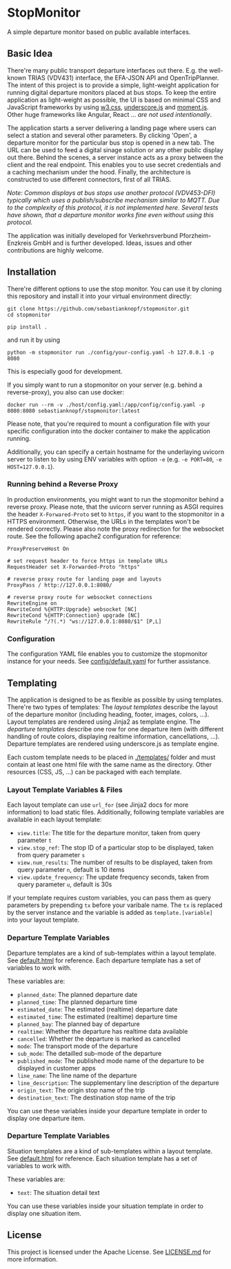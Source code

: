 # StopMonitor
A simple departure monitor based on public available interfaces.

## Basic Idea
There're many public transport departure interfaces out there. E.g. the well-known TRIAS (VDV431) interface, the EFA-JSON API and OpenTripPlanner. The intent of this project is to provide a simple, light-weight application for running
digital departure monitors placed at bus stops. To keep the entire application as light-weight as possible, the UI is based on minimal CSS and JavaScript frameworks by using [w3.css](https://www.w3schools.com/w3css/w3css_downloads.asp), [underscore.js](https://github.com/jashkenas/underscore) and [moment.js](https://github.com/moment/moment). Other huge frameworks like Angular, React ... *are not used intentionally*.

The application starts a server delivering a landing page where users can select a station and several other parameters. By clicking 'Open', a departure monitor for the particular bus stop is opened in a new tab. The URL can be used to feed a digital sinage solution or any other public display out there. Behind the scenes, a server instance acts as a proxy between the client and the real endpoint. This enables you to use secret credentials and a caching mechanism under the hood. Finally, the architecture is constructed to use different connectors, first of all TRIAS.

_Note: Common displays at bus stops use another protocol (VDV453-DFI) typically which uses a publish/subscribe mechanism similar to MQTT. Due to the complexity of this protocol, it is not implemented here. Several tests have shown, that a departure monitor works fine even without using this protocol._

The application was initially developed for Verkehrsverbund Pforzheim-Enzkreis GmbH and is further developed. Ideas, issues and other contributions are highly welcome.

## Installation
There're different options to use the stop monitor. You can use it by cloning this repository and install it into your virtual environment directly:
```
git clone https://github.com/sebastianknopf/stopmonitor.git
cd stopmonitor

pip install .
```
and run it by using
```
python -m stopmonitor run ./config/your-config.yaml -h 127.0.0.1 -p 8080
```
This is especially good for development. 

If you simply want to run a stopmonitor on your server (e.g. behind a reverse-proxy), you also can use docker:
```
docker run --rm -v ./host/config.yaml:/app/config/config.yaml -p 8080:8080 sebastianknopf/stopmonitor:latest
```
Please note, that you're required to mount a configuration file with your specific configuration into the docker container to make the application running. 

Additionally, you can specify a certain hostname for the underlaying uvicorn server to listen to by using ENV variables with option `-e` (e.g. `-e PORT=80`, `-e HOST=127.0.0.1`).

### Running behind a Reverse Proxy
In production environments, you might want to run the stopmonitor behind a reverse proxy. Please note, that the uvicorn server running as ASGI requires the header `X-Forwared-Proto` set to `https`, if you want to the stopmonitor in a HTTPS environment. Otherwise, the URLs in the templates won't be rendered correctly. Please also note the proxy redirection for the websocket route. See the following apache2 configuration for reference:

```
ProxyPreserveHost On

# set request header to force https in template URLs
RequestHeader set X-Forwarded-Proto "https"

# reverse proxy route for landing page and layouts
ProxyPass / http://127.0.0.1:8080/

# reverse proxy route for websocket connections
RewriteEngine on
RewriteCond %{HTTP:Upgrade} websocket [NC]
RewriteCond %{HTTP:Connection} upgrade [NC]
RewriteRule ^/?(.*) "ws://127.0.0.1:8080/$1" [P,L]
```

### Configuration
The configuration YAML file enables you to customize the stopmonitor instance for your needs. See [config/default.yaml](./config/default.yaml) for further assistance.

## Templating
The application is designed to be as flexible as possible by using templates. There're two types of templates: The *layout templates* describe the layout of the departure monitor (including heading, footer, images, colors, ...). Layout templates are rendered using Jinja2 as template engine. The *departure templates* describe one row for one departure item (with different handling of route colors, displaying realtime information, cancellations, ...). Departure templates are rendered using underscore.js as template engine.

Each custom template needs to be placed in [./templates/](./templates/) folder and must contain at least one html file with the same name as the directory. Other resources (CSS, JS, ...) can be packaged with each template.

### Layout Template Variables & Files
Each layout template can use `url_for` (see Jinja2 docs for more information) to load static files. Additionally, following template variables are available in each layout template:
- `view.title`: The title for the departure monitor, taken from query parameter `t`
- `view.stop_ref`: The stop ID of a particular stop to be displayed, taken from query parameter `s`
- `view.num_results`: The number of results to be displayed, taken from query parameter `n`, default is 10 items
- `view.update_frequency`: The update frequency seconds, taken from query parameter `u`, default is 30s

If your template requires custom variables, you can pass them as query parameters by prepending `tx` before your varibale name. The `tx` is replaced by the server instance and the variable is added as `template.[variable]` into your layout template.

### Departure Template Variables
Departure templates are a kind of sub-templates within a layout template. See [default.html](./templates/default/default.html) for reference. Each departure template has a set of variables to work with. 

These variables are:
- `planned_date`: The planned departure date
- `planned_time`: The planned departure time
- `estimated_date`: The estimated (realtime) departure date
- `estimated_time`: The estimated (realtime) departure time
- `planned_bay`: The planned bay of departure
- `realtime`: Whether the departure has realtime data available
- `cancelled`: Whether the departure is marked as cancelled
- `mode`: The transport mode of the departure
- `sub_mode`: The detailled sub-mode of the departure
- `published_mode`: The published mode name of the departure to be displayed in customer apps
- `line_name`: The line name of the departure
- `line_description`: The supplementary line description of the departure
- `origin_text`: The origin stop name of the trip
- `destination_text`: The destination stop name of the trip

You can use these variables inside your departure template in order to display one departure item.

### Departure Template Variables
Situation templates are a kind of sub-templates within a layout template. See [default.html](./templates/default/default.html) for reference. Each situation template has a set of variables to work with.

These variables are:
- `text`: The situation detail text

You can use these variables inside your situation template in order to display one situation item.

## License
This project is licensed under the Apache License. See [LICENSE.md](LICENSE.md) for more information.